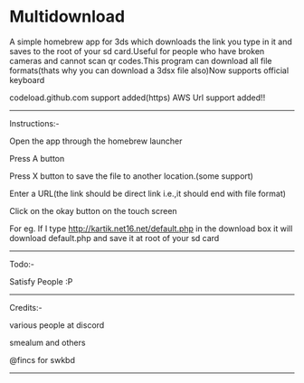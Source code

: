 # Multidownload

A simple homebrew app for 3ds which downloads the link you type in it and saves to the root of your sd card.Useful for people who have broken cameras and cannot scan qr codes.This program can download all file formats(thats why you can download a 3dsx file also)Now supports official keyboard

codeload.github.com support added(https) AWS Url support added!!

-----------------------

Instructions:-

Open the app through the homebrew launcher

Press A button

Press X button to save the file to another location.(some support)

Enter a URL(the link should be direct link i.e.,it should end with file format)

Click on  the okay button on the touch screen

For eg. If I type http://kartik.net16.net/default.php in the download box it will download default.php and save it at root of your sd card

-----------------------

Todo:-

Satisfy People :P

-----------------------

Credits:-

various people at discord

smealum and others

@fincs for swkbd

------------------------
